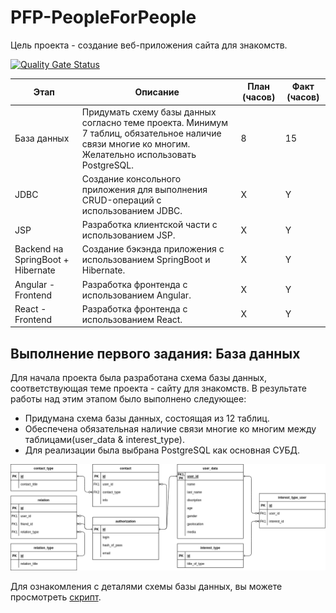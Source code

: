 # PFP-PeopleForPeople
Цель проекта - создание веб-приложения сайта для знакомств.

[![Quality Gate Status](https://sonarcloud.io/api/project_badges/measure?project=krilop_PFP-PeopleForPeople&metric=alert_status)](https://sonarcloud.io/summary/new_code?id=krilop_PFP-PeopleForPeople)

| Этап                              | Описание                                                                                   | План (часов) | Факт (часов) |
|-----------------------------------|--------------------------------------------------------------------------------------------|--------------|--------------|
| База данных                       | Придумать схему базы данных согласно теме проекта. Минимум 7 таблиц, обязательное наличие связи многие ко многим. Желательно использовать PostgreSQL. | 8            | 15           |
| JDBC                              | Создание консольного приложения для выполнения CRUD-операций с использованием JDBC.     | X            | Y            |
| JSP                               | Разработка клиентской части с использованием JSP.                                          | X            | Y            |
| Backend на SpringBoot + Hibernate | Создание бэкэнда приложения с использованием SpringBoot и Hibernate.                       | X            | Y            |
| Angular - Frontend                | Разработка фронтенда с использованием Angular.                                              | X            | Y            |
| React - Frontend                  | Разработка фронтенда с использованием React.                                                | X            | Y            |
## Выполнение первого задания: База данных 

Для начала проекта была разработана схема базы данных, соответствующая теме проекта - сайту для знакомств. В результате работы над этим этапом было выполнено следующее:

- Придумана схема базы данных, состоящая из 12 таблиц.
- Обеспечена обязательная наличие связи многие ко многим между таблицами(user_data & interest_type).
- Для реализации была выбрана PostgreSQL как основная СУБД.

![Схема базы данных](./dataAboutDB/DBForInternship.drawio.png)

Для ознакомления с деталями схемы базы данных, вы можете просмотреть [скрипт](./dataAboutDB/schema).

